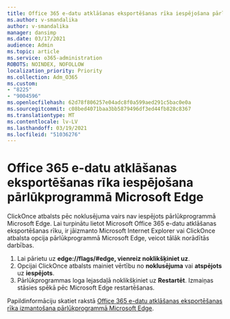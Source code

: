 ```yaml
---
title: Office 365 e-datu atklāšanas eksportēšanas rīka iespējošana pārlūkprogrammā Microsoft Edge
ms.author: v-smandalika
author: v-smandalika
manager: dansimp
ms.date: 03/17/2021
audience: Admin
ms.topic: article
ms.service: o365-administration
ROBOTS: NOINDEX, NOFOLLOW
localization_priority: Priority
ms.collection: Adm_O365
ms.custom:
- "8225"
- "9004596"
ms.openlocfilehash: 62d78f806257e04adc8f0a599aed291c5bac0e0a
ms.sourcegitcommit: c08bed4071baa3bb5879496df3ed44fb828c8367
ms.translationtype: MT
ms.contentlocale: lv-LV
ms.lasthandoff: 03/19/2021
ms.locfileid: "51036276"
---
```

# <a name="enable-the-office-365-ediscovery-export-tool-in-microsoft-edge"></a>Office 365 e-datu atklāšanas eksportēšanas rīka iespējošana pārlūkprogrammā Microsoft Edge

ClickOnce atbalsts pēc noklusējuma vairs nav iespējots pārlūkprogrammā Microsoft Edge. Lai turpinātu lietot Microsoft Office 365 e-datu atklāšanas eksportēšanas rīku, ir jāizmanto Microsoft Internet Explorer vai ClickOnce atbalsta opcija pārlūkprogrammā Microsoft Edge, veicot tālāk norādītās darbības.

1. Lai pārietu uz **edge://flags/#edge, vienreiz noklikšķiniet uz**.
2. Opcijai ClickOnce atbalsts mainiet vērtību no **noklusējuma** vai **atspējots** uz **iespējots**.
3. Pārlūkprogrammas loga lejasdaļā noklikšķiniet uz **Restartēt**. Izmaiņas stāsies spēkā pēc Microsoft Edge restartēšanas.

Papildinformāciju skatiet rakstā [Office 365 e-datu atklāšanas eksportēšanas rīka izmantošana pārlūkprogrammā Microsoft Edge](https://docs.microsoft.com/microsoft-365/compliance/configure-edge-to-export-search-results).


